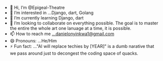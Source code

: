 - 👋 Hi, I’m @Epigeal-Theatre
- 👀 I’m interested in ...Django, dart, Golang
- 🌱 I’m currently learning Django, dart
- 💞️ I’m looking to collaborate on everything possible. The goal is to master the entire the whole art one lanuage at a time, it is possible.
- 📫 How to reach me ...danielonyinkwa1@gmail.com
- 😄 Pronouns: ...He/Him
- ⚡ Fun fact: ..."AI will replace techies by [YEAR]" is a dumb narative that we pass around just to decongest the coding space of quacks.

<!---
Epigeal-Theatre/Epigeal-Theatre is a ✨ special ✨ repository because its `README.md` (this file) appears on your GitHub profile.
You can click the Preview link to take a look at your changes.
--->
